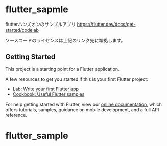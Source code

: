 # flutter_sapmle

flutterハンズオンのサンプルアプリ
https://flutter.dev/docs/get-started/codelab

ソースコードのライセンスは上記のリンク先に準拠します。

## Getting Started

This project is a starting point for a Flutter application.

A few resources to get you started if this is your first Flutter project:

- [Lab: Write your first Flutter app](https://flutter.dev/docs/get-started/codelab)
- [Cookbook: Useful Flutter samples](https://flutter.dev/docs/cookbook)

For help getting started with Flutter, view our
[online documentation](https://flutter.dev/docs), which offers tutorials,
samples, guidance on mobile development, and a full API reference.
# flutter_sample
